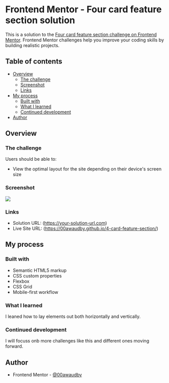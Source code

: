 # Frontend Mentor - Four card feature section solution

This is a solution to the [Four card feature section challenge on Frontend Mentor](https://www.frontendmentor.io/challenges/four-card-feature-section-weK1eFYK). Frontend Mentor challenges help you improve your coding skills by building realistic projects. 

## Table of contents

- [Overview](#overview)
  - [The challenge](#the-challenge)
  - [Screenshot](#screenshot)
  - [Links](#links)
- [My process](#my-process)
  - [Built with](#built-with)
  - [What I learned](#what-i-learned)
  - [Continued development](#continued-development)
- [Author](#author)




## Overview

### The challenge

Users should be able to:

- View the optimal layout for the site depending on their device's screen size

### Screenshot

![](./screenshot.jpg)





### Links

- Solution URL: (https://your-solution-url.com)
- Live Site URL: (https://00awaudby.github.io/4-card-feature-section/)

## My process

### Built with

- Semantic HTML5 markup
- CSS custom properties
- Flexbox
- CSS Grid
- Mobile-first workflow



### What I learned

I leaned how to lay elements out both horizontally and vertically.

### Continued development

I will focuss onb more challenges like this and different ones moving forward.


## Author

- Frontend Mentor - [@00awaudby](https://www.frontendmentor.io/profile/00awaudby)



